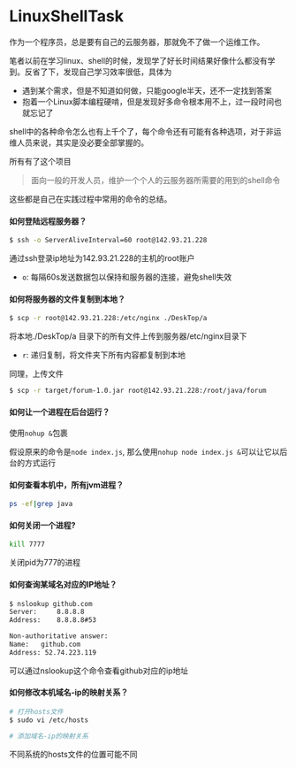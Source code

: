 # LinuxShellTask

作为一个程序员，总是要有自己的云服务器，那就免不了做一个运维工作。

笔者以前在学习linux、shell的时候，发现学了好长时间结果好像什么都没有学到。反省了下，发现自己学习效率很低，具体为

- 遇到某个需求，但是不知道如何做，只能google半天，还不一定找到答案
- 抱着一个Linux脚本编程硬啃，但是发现好多命令根本用不上，过一段时间也就忘记了

shell中的各种命令怎么也有上千个了，每个命令还有可能有各种选项，对于非运维人员来说，其实是没必要全部掌握的。

所有有了这个项目

> 面向一般的开发人员，维护一个个人的云服务器所需要的用到的shell命令

这些都是自己在实践过程中常用的命令的总结。

#### 如何登陆远程服务器？

``` bash
$ ssh -o ServerAliveInterval=60 root@142.93.21.228
```
通过ssh登录ip地址为142.93.21.228的主机的root账户

- `o`: 每隔60s发送数据包以保持和服务器的连接，避免shell失效


#### 如何将服务器的文件复制到本地？
``` bash
$ scp -r root@142.93.21.228:/etc/nginx ./DeskTop/a
```
将本地./DeskTop/a 目录下的所有文件上传到服务器/etc/nginx目录下

- `r`: 递归复制，将文件夹下所有内容都复制到本地

同理，上传文件
```bash
$ scp -r target/forum-1.0.jar root@142.93.21.228:/root/java/forum
```

#### 如何让一个进程在后台运行？
使用`nohup &`包裹

假设原来的命令是`node index.js`, 那么使用`nohup node index.js &`可以让它以后台的方式运行

#### 如何查看本机中，所有jvm进程？
```bash
ps -ef|grep java
```

#### 如何关闭一个进程?
```bash
kill 7777
```
关闭pid为777的进程

#### 如何查询某域名对应的IP地址？
``` bash
$ nslookup github.com
Server:		8.8.8.8
Address:	8.8.8.8#53

Non-authoritative answer:
Name:	github.com
Address: 52.74.223.119 
```
可以通过nslookup这个命令查看github对应的ip地址


#### 如何修改本机域名-ip的映射关系？
``` bash
# 打开hosts文件
$ sudo vi /etc/hosts

# 添加域名-ip的映射关系
```
不同系统的hosts文件的位置可能不同
